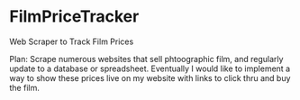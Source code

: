 # FilmPriceTracker
Web Scraper to Track Film Prices

Plan: Scrape numerous websites that sell phtoographic film, and regularly update to a database or spreadsheet.  Eventually I would like to implement a way to show these prices live on my website with links to click thru and buy the film.
